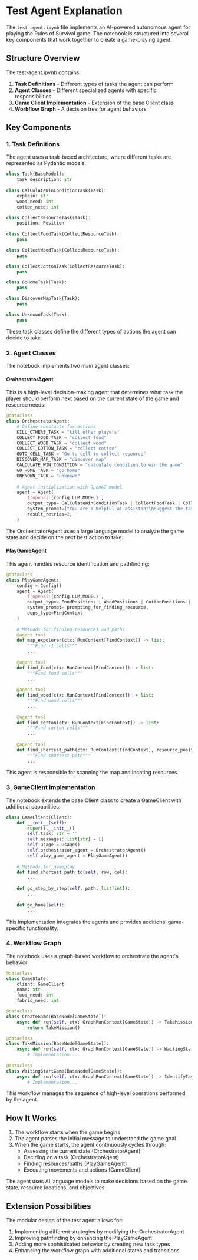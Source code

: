 # Test Agent Explanation

The `test-agent.ipynb` file implements an AI-powered autonomous agent for playing the Rules of Survival game. The notebook is structured into several key components that work together to create a game-playing agent.

## Structure Overview

The test-agent.ipynb contains:

1. **Task Definitions** - Different types of tasks the agent can perform
2. **Agent Classes** - Different specialized agents with specific responsibilities
3. **Game Client Implementation** - Extension of the base Client class
4. **Workflow Graph** - A decision tree for agent behaviors

## Key Components

### 1. Task Definitions

The agent uses a task-based architecture, where different tasks are represented as Pydantic models:

```python
class Task(BaseModel):
    task_description: str
    
class CalCulateWinConditionTask(Task):
    explain: str
    wood_need: int
    cotton_need: int

class CollectResourceTask(Task):
    position: Position
    
class CollectFoodTask(CollectResourceTask):
    pass

class CollectWoodTask(CollectResourceTask):
    pass

class CollectCottonTask(CollectResourceTask):
    pass

class GoHomeTask(Task):
    pass

class DiscoverMapTask(Task):
    pass

class UnknownTask(Task):
    pass
```

These task classes define the different types of actions the agent can decide to take.

### 2. Agent Classes

The notebook implements two main agent classes:

#### OrchestratorAgent

This is a high-level decision-making agent that determines what task the player should perform next based on the current state of the game and resource needs:

```python
@dataclass
class OrchestratorAgent:
    # Define constants for actions
    KILL_OTHERS_TASK = "kill other players"
    COLLECT_FOOD_TASK = "collect food"
    COLLECT_WOOD_TASK = "collect wood"
    COLLECT_COTTON_TASK = "collect cotton"
    GOTO_CELL_TASK = "Go to cell to collect resource"
    DISCOVER_MAP_TASK = "discover map"
    CALCULATE_WIN_CONDITION = "calculate condition to win the game"
    GO_HOME_TASK = "go home"
    UNKNOWN_TASK = "unknown"
    
    # Agent initialization with OpenAI model
    agent = Agent(
        f'openai:{config.LLM_MODEL}',
        output_type= CalCulateWinConditionTask | CollectFoodTask | CollectWoodTask | CollectCottonTask | GoHomeTask | Task | DiscoverMapTask | UnknownTask,
        system_prompt=("You are a helpful ai assistant\nSuggest the task to win the game"),
        result_retries=2,
    )
```

The OrchestratorAgent uses a large language model to analyze the game state and decide on the next best action to take.

#### PlayGameAgent

This agent handles resource identification and pathfinding:

```python
@dataclass
class PlayGameAgent:
    config = Config()
    agent = Agent(
        f'openai:{config.LLM_MODEL}',
        output_type= FoodPositions | WoodPositions | CottonPositions | MapExplorer | Path,
        system_prompt= prompting_for_finding_resource,
        deps_type=FindContext
    )
    
    # Methods for finding resources and paths
    @agent.tool
    def map_expolorer(ctx: RunContext[FindContext]) -> list:
        """Find -1 cells"""
        ...
        
    @agent.tool
    def find_food(ctx: RunContext[FindContext]) -> list:
        """Find food cells"""
        ...
    
    @agent.tool
    def find_wood(ctx: RunContext[FindContext]) -> list:
        """Find wood cells"""
        ...
    
    @agent.tool
    def find_cotton(ctx: RunContext[FindContext]) -> list:
        """Find cotton cells"""
        ...
        
    @agent.tool
    def find_shortest_path(ctx: RunContext[FindContext], resource_positions: list[Position]) -> list:
        """Find shortest path"""
        ...
```

This agent is responsible for scanning the map and locating resources.

### 3. GameClient Implementation

The notebook extends the base Client class to create a GameClient with additional capabilities:

```python
class GameClient(Client):
    def __init__(self):
        super().__init__()
        self.task: str = ''
        self.messages: list[str] = []
        self.usage = Usage()
        self.orchestrator_agent = OrchestratorAgent()
        self.play_game_agent = PlayGameAgent()
        
    # Methods for gameplay
    def find_shortest_path_to(self, row, col):
        ...
    
    def go_step_by_step(self, path: list[int]):
        ...
    
    def go_home(self):
        ...
```

This implementation integrates the agents and provides additional game-specific functionality.

### 4. Workflow Graph

The notebook uses a graph-based workflow to orchestrate the agent's behavior:

```python
@dataclass
class GameState:  
    client: GameClient
    name: str
    food_need: int 
    fabric_need: int

@dataclass
class CreateGame(BaseNode[GameState]):  
    async def run(self, ctx: GraphRunContext[GameState]) -> TakeMission:
        return TakeMission()

@dataclass
class TakeMission(BaseNode[GameState]):
    async def run(self, ctx: GraphRunContext[GameState]) -> WaitingStartGame:
        # Implementation...
        
@dataclass
class WaitingStartGame(BaseNode[GameState]):
    async def run(self, ctx: GraphRunContext[GameState]) -> IdentifyTask | End:
        # Implementation...
```

This workflow manages the sequence of high-level operations performed by the agent.

## How It Works

1. The workflow starts when the game begins
2. The agent parses the initial message to understand the game goal
3. When the game starts, the agent continuously cycles through:
   - Assessing the current state (OrchestratorAgent)
   - Deciding on a task (OrchestratorAgent)
   - Finding resources/paths (PlayGameAgent)
   - Executing movements and actions (GameClient)
   
The agent uses AI language models to make decisions based on the game state, resource locations, and objectives.

## Extension Possibilities

The modular design of the test agent allows for:

1. Implementing different strategies by modifying the OrchestratorAgent
2. Improving pathfinding by enhancing the PlayGameAgent
3. Adding more sophisticated behavior by creating new task types
4. Enhancing the workflow graph with additional states and transitions 